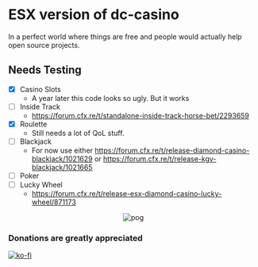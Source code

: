 # ESX version of dc-casino
In a perfect world where things are free and people would actually help open source projects.

## Needs Testing

- [x] Casino Slots
  - A year later this code looks so ugly. But it works
- [ ] Inside Track
  - https://forum.cfx.re/t/standalone-inside-track-horse-bet/2293659
- [x] Roulette
  - Still needs a lot of QoL stuff.
- [ ] Blackjack
  - For now use either https://forum.cfx.re/t/release-diamond-casino-blackjack/1021629 or  https://forum.cfx.re/t/release-kgv-blackjack/1021665
- [ ] Poker
- [ ] Lucky Wheel
  - https://forum.cfx.re/t/release-esx-diamond-casino-lucky-wheel/871173

<p align="center">
  <img src="https://media.tenor.com/VrfSZUjiWn4AAAAC/shy-anime.gif" alt="pog">
</p>

### Donations are **greatly** appreciated
[![ko-fi](https://ko-fi.com/img/githubbutton_sm.svg)](https://ko-fi.com/N4N4BE29E)
